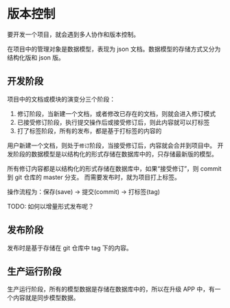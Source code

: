 # 版本控制

要开发一个项目，就会遇到多人协作和版本控制。

在项目中的管理对象是数据模型，表现为 json 文档。数据模型的存储方式又分为结构化版和 json 版。

## 开发阶段

项目中的文档或模块的演变分三个阶段：

1. 修订阶段，当新建一个文档，或者修改已存在的文档，则就会进入修订模式
2. 已接受修订阶段，执行提交操作后或接受修订后，则此内容就可以打标签
3. 打了标签阶段，所有的发布，都是基于打标签的内容的

用户新建一个文档，则处于`修订`阶段，当接受修订后，内容就会合并到项目中。
开发阶段的数据模型是以结构化的形式存储在数据库中的，只存储最新版的模型。

所有修订内容都是以结构化的形式存储在数据库中，如果“接受修订”，则 commit 到 git 仓库的 master 分支。
而需要发布时，就为项目打上标签。

操作流程为：保存(save) -> 提交(commit) -> 打标签(tag)

TODO: 如何以增量形式发布呢？

## 发布阶段

发布时是基于存储在 git 仓库中 tag 下的内容。

## 生产运行阶段

生产运行阶段，所有的模型数据是存储在数据库中的，所以在升级 APP 中，有一个内容就是同步模型数据。